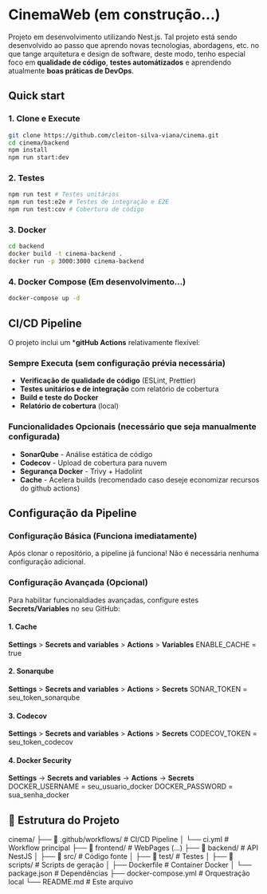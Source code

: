 # CinemaWeb (em construção...)

Projeto em desenvolvimento utilizando Nest.js. Tal projeto está sendo desenvolvido ao passo que aprendo novas tecnologias, abordagens, etc. no que tange arquitetura e design de software, deste modo, tenho especial foco em **qualidade de código**, **testes automátizados** e aprendendo atualmente **boas práticas de DevOps**.

## Quick start

### 1. Clone e Execute
```bash
git clone https://github.com/cleiton-silva-viana/cinema.git
cd cinema/backend
npm install
npm run start:dev
```

### 2. Testes
```bash
npm run test # Testes unitários
npm run test:e2e # Testes de integração e E2E
npm run test:cov # Cobertura de código
```

### 3. Docker
```bash
cd backend
docker build -t cinema-backend .
docker run -p 3000:3000 cinema-backend
```

### 4. Docker Compose (Em desenvolvimento...)
```bash
docker-compose up -d
```    

## CI/CD Pipeline

O projeto inclui um ***gitHub Actions** relativamente flexível:

### **Sempre Executa** (sem configuração prévia necessária)
- **Verificação de qualidade de código** (ESLint, Prettier)
- **Testes unitários e de integração** com relatório de cobertura
- **Build e teste do Docker**
- **Relatório de cobertura** (local)

### **Funcionalidades Opcionais** (necessário que seja manualmente configurada)
- **SonarQube** - Análise estática de código
- **Codecov** - Upload de cobertura para nuvem
- **Segurança Docker** - Trivy + Hadolint
- **Cache** - Acelera builds (recomendado caso deseje economizar recursos do github actions)

## Configuração da Pipeline

### **Configuração Básica** (Funciona imediatamente)
Após clonar o repositório, a pipeline já funciona! Não é necessária nenhuma configuração adicional.

### **Configuração Avançada** (Opcional)

Para habilitar funcionaldiades avançadas, configure estes **Secrets/Variables** no seu GitHub:

#### 1. **Cache**
**Settings** > **Secrets and variables** > **Actions** > **Variables**
ENABLE_CACHE = true

#### 2. **Sonarqube**
**Settings** > **Secrets and variables** > **Actions** > **Secrets**
SONAR_TOKEN = seu_token_sonarqube

#### 3. **Codecov**
**Settings** > **Secrets and variables** > **Actions** > **Secrets**
CODECOV_TOKEN = seu_token_codecov

#### 4. **Docker Security**
**Settings** → **Secrets and variables** → **Actions** → **Secrets**
DOCKER_USERNAME = seu_usuario_docker
DOCKER_PASSWORD = sua_senha_docker

## 📁 Estrutura do Projeto
cinema/
├── 📁 .github/workflows/        # CI/CD Pipeline
│   └── ci.yml                   # Workflow principal
├── 📁 frontend/                 # WebPages (...)
├── 📁 backend/                  # API NestJS
│   ├── 📁 src/                  # Código fonte
│   ├── 📁 test/                 # Testes
│   ├── 📁 scripts/              # Scripts de geração
│   ├── Dockerfile               # Container Docker
│   └── package.json             # Dependências
├── docker-compose.yml           # Orquestração local
└── README.md                    # Este arquivo